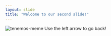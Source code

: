 ```yaml
---
layout: slide
title: "Welcome to our second slide!"
---
```

![tenemos-meme](https://spondeomedia.com/wp-content/uploads/2020/06/IMG_4188-bugs-min-992x1024.jpg)
Use the left arrow to go back!
